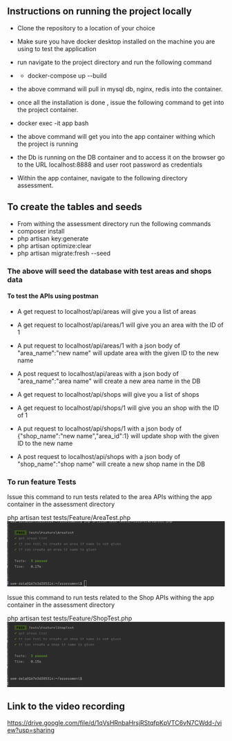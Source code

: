 ## Instructions on running the project locally ##
- Clone the repository to a location of your choice
- Make sure you have docker desktop installed on the machine you are using to test the application
- run navigate to the project directory and run the following command
- - docker-compose up --build
- the above command will pull in mysql db, nginx, redis into the container.
- once all the installation is done , issue the following command to get into the project container.

- docker exec -it app bash
- the above command will get you into the app container withing which the project is running
- the Db is running on the DB container and to access it on  the browser go to the URL localhost:8888 and user root password as credentials

- Within the app container, navigate to the following directory assessment.

## To create the tables and seeds ##

- From withing the assessment directory run the following commands
- composer install
- php artisan key:generate
- php artisan optimize:clear
- php artisan migrate:fresh --seed

### The above will seed the database with test areas and shops data ###

#### To test the APIs using postman ####
 - A get request to  localhost/api/areas   will give you a list of areas
 - A get request to  localhost/api/areas/1  will give you an area with the ID of 1
 - A put request to  localhost/api/areas/1  with a json body of "area_name":"new name"  will update area with the given ID to the new name
 - A post request to localhost/api/areas with a json body of "area_name":"area name" will create a new area name in the DB


- A get request to  localhost/api/shops   will give you a list of shops
- A get request to  localhost/api/shops/1  will give you an shop with the ID of 1
- A put request to  localhost/api/shops/1  with a json body of {"shop_name":"new name","area_id":1}  will update shop with the given ID to the new name
- A post request to localhost/api/shops with a json body of "shop_name":"shop name" will create a new shop name in the DB

###  To run feature Tests ###

Issue this command to run tests related to the area APIs withing the app container in the assessment directory

php artisan test tests/Feature/AreaTest.php
![img.png](img.png)


Issue this command to run tests related to the Shop APIs withing the app container in the assessment directory


php artisan test tests/Feature/ShopTest.php 
![img_1.png](img_1.png)


## Link to the video recording  ##

https://drive.google.com/file/d/1qVsHRnbaHrsjRStqfpKpVTC6vN7CWdd-/view?usp=sharing